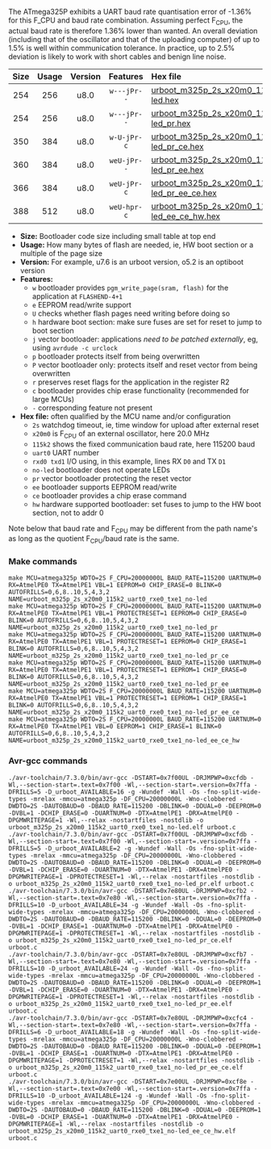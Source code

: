 The ATmega325P exhibits a UART baud rate quantisation error of -1.36% for this F_CPU and baud rate combination. Assuming perfect F<sub>CPU</sub>, the actual baud rate is therefore 1.36% lower than wanted. An overall deviation (including that of the oscillator and that of the uploading computer) of up to 1.5% is well within communication tolerance. In practice, up to 2.5% deviation is likely to work with short cables and benign line noise.

|Size|Usage|Version|Features|Hex file|
|:-:|:-:|:-:|:-:|:--|
|254|256|u8.0|`w---jPr--`|[urboot_m325p_2s_x20m0_115k2_uart0_rxe0_txe1_no-led.hex](https://raw.githubusercontent.com/stefanrueger/urboot.hex/main/mcus/atmega325p/watchdog_2_s/external_oscillator_x/20m000000_hz/%2B115k2_baud/uart0_rxe0_txe1/no-led/urboot_m325p_2s_x20m0_115k2_uart0_rxe0_txe1_no-led.hex)|
|254|256|u8.0|`w---jPr--`|[urboot_m325p_2s_x20m0_115k2_uart0_rxe0_txe1_no-led_pr.hex](https://raw.githubusercontent.com/stefanrueger/urboot.hex/main/mcus/atmega325p/watchdog_2_s/external_oscillator_x/20m000000_hz/%2B115k2_baud/uart0_rxe0_txe1/no-led/urboot_m325p_2s_x20m0_115k2_uart0_rxe0_txe1_no-led_pr.hex)|
|350|384|u8.0|`w-U-jPr-c`|[urboot_m325p_2s_x20m0_115k2_uart0_rxe0_txe1_no-led_pr_ce.hex](https://raw.githubusercontent.com/stefanrueger/urboot.hex/main/mcus/atmega325p/watchdog_2_s/external_oscillator_x/20m000000_hz/%2B115k2_baud/uart0_rxe0_txe1/no-led/urboot_m325p_2s_x20m0_115k2_uart0_rxe0_txe1_no-led_pr_ce.hex)|
|360|384|u8.0|`weU-jPr--`|[urboot_m325p_2s_x20m0_115k2_uart0_rxe0_txe1_no-led_pr_ee.hex](https://raw.githubusercontent.com/stefanrueger/urboot.hex/main/mcus/atmega325p/watchdog_2_s/external_oscillator_x/20m000000_hz/%2B115k2_baud/uart0_rxe0_txe1/no-led/urboot_m325p_2s_x20m0_115k2_uart0_rxe0_txe1_no-led_pr_ee.hex)|
|366|384|u8.0|`weU-jPr-c`|[urboot_m325p_2s_x20m0_115k2_uart0_rxe0_txe1_no-led_pr_ee_ce.hex](https://raw.githubusercontent.com/stefanrueger/urboot.hex/main/mcus/atmega325p/watchdog_2_s/external_oscillator_x/20m000000_hz/%2B115k2_baud/uart0_rxe0_txe1/no-led/urboot_m325p_2s_x20m0_115k2_uart0_rxe0_txe1_no-led_pr_ee_ce.hex)|
|388|512|u8.0|`weU-hpr-c`|[urboot_m325p_2s_x20m0_115k2_uart0_rxe0_txe1_no-led_ee_ce_hw.hex](https://raw.githubusercontent.com/stefanrueger/urboot.hex/main/mcus/atmega325p/watchdog_2_s/external_oscillator_x/20m000000_hz/%2B115k2_baud/uart0_rxe0_txe1/no-led/urboot_m325p_2s_x20m0_115k2_uart0_rxe0_txe1_no-led_ee_ce_hw.hex)|

- **Size:** Bootloader code size including small table at top end
- **Usage:** How many bytes of flash are needed, ie, HW boot section or a multiple of the page size
- **Version:** For example, u7.6 is an urboot version, o5.2 is an optiboot version
- **Features:**
  + `w` bootloader provides `pgm_write_page(sram, flash)` for the application at `FLASHEND-4+1`
  + `e` EEPROM read/write support
  + `U` checks whether flash pages need writing before doing so
  + `h` hardware boot section: make sure fuses are set for reset to jump to boot section
  + `j` vector bootloader: applications *need to be patched externally*, eg, using `avrdude -c urclock`
  + `p` bootloader protects itself from being overwritten
  + `P` vector bootloader only: protects itself and reset vector from being overwritten
  + `r` preserves reset flags for the application in the register R2
  + `c` bootloader provides chip erase functionality (recommended for large MCUs)
  + `-` corresponding feature not present
- **Hex file:** often qualified by the MCU name and/or configuration
  + `2s` watchdog timeout, ie, time window for upload after external reset
  + `x20m0` is F<sub>CPU</sub> of an external oscillator, here 20.0 MHz
  + `115k2` shows the fixed communication baud rate, here 115200 baud
  + `uart0` UART number
  + `rxd0 txd1` I/O using, in this example, lines RX `D0` and TX `D1`
  + `no-led` bootloader does not operate LEDs
  + `pr` vector bootloader protecting the reset vector
  + `ee` bootloader supports EEPROM read/write
  + `ce` bootloader provides a chip erase command
  + `hw` hardware supported bootloader: set fuses to jump to the HW boot section, not to addr 0


Note below that baud rate and F<sub>CPU</sub> may be different from the path name's as long as the quotient F<sub>CPU</sub>/baud rate is the same.

### Make commands
```
make MCU=atmega325p WDTO=2S F_CPU=20000000L BAUD_RATE=115200 UARTNUM=0 RX=AtmelPE0 TX=AtmelPE1 VBL=1 EEPROM=0 CHIP_ERASE=0 BLINK=0 AUTOFRILLS=0,6,8..10,5,4,3,2 NAME=urboot_m325p_2s_x20m0_115k2_uart0_rxe0_txe1_no-led
make MCU=atmega325p WDTO=2S F_CPU=20000000L BAUD_RATE=115200 UARTNUM=0 RX=AtmelPE0 TX=AtmelPE1 VBL=1 PROTECTRESET=1 EEPROM=0 CHIP_ERASE=0 BLINK=0 AUTOFRILLS=0,6,8..10,5,4,3,2 NAME=urboot_m325p_2s_x20m0_115k2_uart0_rxe0_txe1_no-led_pr
make MCU=atmega325p WDTO=2S F_CPU=20000000L BAUD_RATE=115200 UARTNUM=0 RX=AtmelPE0 TX=AtmelPE1 VBL=1 PROTECTRESET=1 EEPROM=0 CHIP_ERASE=1 BLINK=0 AUTOFRILLS=0,6,8..10,5,4,3,2 NAME=urboot_m325p_2s_x20m0_115k2_uart0_rxe0_txe1_no-led_pr_ce
make MCU=atmega325p WDTO=2S F_CPU=20000000L BAUD_RATE=115200 UARTNUM=0 RX=AtmelPE0 TX=AtmelPE1 VBL=1 PROTECTRESET=1 EEPROM=1 CHIP_ERASE=0 BLINK=0 AUTOFRILLS=0,6,8..10,5,4,3,2 NAME=urboot_m325p_2s_x20m0_115k2_uart0_rxe0_txe1_no-led_pr_ee
make MCU=atmega325p WDTO=2S F_CPU=20000000L BAUD_RATE=115200 UARTNUM=0 RX=AtmelPE0 TX=AtmelPE1 VBL=1 PROTECTRESET=1 EEPROM=1 CHIP_ERASE=1 BLINK=0 AUTOFRILLS=0,6,8..10,5,4,3,2 NAME=urboot_m325p_2s_x20m0_115k2_uart0_rxe0_txe1_no-led_pr_ee_ce
make MCU=atmega325p WDTO=2S F_CPU=20000000L BAUD_RATE=115200 UARTNUM=0 RX=AtmelPE0 TX=AtmelPE1 VBL=0 EEPROM=1 CHIP_ERASE=1 BLINK=0 AUTOFRILLS=0,6,8..10,5,4,3,2 NAME=urboot_m325p_2s_x20m0_115k2_uart0_rxe0_txe1_no-led_ee_ce_hw
```

### Avr-gcc commands
```
./avr-toolchain/7.3.0/bin/avr-gcc -DSTART=0x7f00UL -DRJMPWP=0xcfdb -Wl,--section-start=.text=0x7f00 -Wl,--section-start=.version=0x7ffa -DFRILLS=5 -D_urboot_AVAILABLE=16 -g -Wundef -Wall -Os -fno-split-wide-types -mrelax -mmcu=atmega325p -DF_CPU=20000000L -Wno-clobbered -DWDTO=2S -DAUTOBAUD=0 -DBAUD_RATE=115200 -DBLINK=0 -DDUAL=0 -DEEPROM=0 -DVBL=1 -DCHIP_ERASE=0 -DUARTNUM=0 -DTX=AtmelPE1 -DRX=AtmelPE0 -DPGMWRITEPAGE=1 -Wl,--relax -nostartfiles -nostdlib -o urboot_m325p_2s_x20m0_115k2_uart0_rxe0_txe1_no-led.elf urboot.c
./avr-toolchain/7.3.0/bin/avr-gcc -DSTART=0x7f00UL -DRJMPWP=0xcfdb -Wl,--section-start=.text=0x7f00 -Wl,--section-start=.version=0x7ffa -DFRILLS=5 -D_urboot_AVAILABLE=2 -g -Wundef -Wall -Os -fno-split-wide-types -mrelax -mmcu=atmega325p -DF_CPU=20000000L -Wno-clobbered -DWDTO=2S -DAUTOBAUD=0 -DBAUD_RATE=115200 -DBLINK=0 -DDUAL=0 -DEEPROM=0 -DVBL=1 -DCHIP_ERASE=0 -DUARTNUM=0 -DTX=AtmelPE1 -DRX=AtmelPE0 -DPGMWRITEPAGE=1 -DPROTECTRESET=1 -Wl,--relax -nostartfiles -nostdlib -o urboot_m325p_2s_x20m0_115k2_uart0_rxe0_txe1_no-led_pr.elf urboot.c
./avr-toolchain/7.3.0/bin/avr-gcc -DSTART=0x7e80UL -DRJMPWP=0xcfb2 -Wl,--section-start=.text=0x7e80 -Wl,--section-start=.version=0x7ffa -DFRILLS=10 -D_urboot_AVAILABLE=34 -g -Wundef -Wall -Os -fno-split-wide-types -mrelax -mmcu=atmega325p -DF_CPU=20000000L -Wno-clobbered -DWDTO=2S -DAUTOBAUD=0 -DBAUD_RATE=115200 -DBLINK=0 -DDUAL=0 -DEEPROM=0 -DVBL=1 -DCHIP_ERASE=1 -DUARTNUM=0 -DTX=AtmelPE1 -DRX=AtmelPE0 -DPGMWRITEPAGE=1 -DPROTECTRESET=1 -Wl,--relax -nostartfiles -nostdlib -o urboot_m325p_2s_x20m0_115k2_uart0_rxe0_txe1_no-led_pr_ce.elf urboot.c
./avr-toolchain/7.3.0/bin/avr-gcc -DSTART=0x7e80UL -DRJMPWP=0xcfb7 -Wl,--section-start=.text=0x7e80 -Wl,--section-start=.version=0x7ffa -DFRILLS=10 -D_urboot_AVAILABLE=24 -g -Wundef -Wall -Os -fno-split-wide-types -mrelax -mmcu=atmega325p -DF_CPU=20000000L -Wno-clobbered -DWDTO=2S -DAUTOBAUD=0 -DBAUD_RATE=115200 -DBLINK=0 -DDUAL=0 -DEEPROM=1 -DVBL=1 -DCHIP_ERASE=0 -DUARTNUM=0 -DTX=AtmelPE1 -DRX=AtmelPE0 -DPGMWRITEPAGE=1 -DPROTECTRESET=1 -Wl,--relax -nostartfiles -nostdlib -o urboot_m325p_2s_x20m0_115k2_uart0_rxe0_txe1_no-led_pr_ee.elf urboot.c
./avr-toolchain/7.3.0/bin/avr-gcc -DSTART=0x7e80UL -DRJMPWP=0xcfc4 -Wl,--section-start=.text=0x7e80 -Wl,--section-start=.version=0x7ffa -DFRILLS=6 -D_urboot_AVAILABLE=18 -g -Wundef -Wall -Os -fno-split-wide-types -mrelax -mmcu=atmega325p -DF_CPU=20000000L -Wno-clobbered -DWDTO=2S -DAUTOBAUD=0 -DBAUD_RATE=115200 -DBLINK=0 -DDUAL=0 -DEEPROM=1 -DVBL=1 -DCHIP_ERASE=1 -DUARTNUM=0 -DTX=AtmelPE1 -DRX=AtmelPE0 -DPGMWRITEPAGE=1 -DPROTECTRESET=1 -Wl,--relax -nostartfiles -nostdlib -o urboot_m325p_2s_x20m0_115k2_uart0_rxe0_txe1_no-led_pr_ee_ce.elf urboot.c
./avr-toolchain/7.3.0/bin/avr-gcc -DSTART=0x7e00UL -DRJMPWP=0xcf8e -Wl,--section-start=.text=0x7e00 -Wl,--section-start=.version=0x7ffa -DFRILLS=10 -D_urboot_AVAILABLE=124 -g -Wundef -Wall -Os -fno-split-wide-types -mrelax -mmcu=atmega325p -DF_CPU=20000000L -Wno-clobbered -DWDTO=2S -DAUTOBAUD=0 -DBAUD_RATE=115200 -DBLINK=0 -DDUAL=0 -DEEPROM=1 -DVBL=0 -DCHIP_ERASE=1 -DUARTNUM=0 -DTX=AtmelPE1 -DRX=AtmelPE0 -DPGMWRITEPAGE=1 -Wl,--relax -nostartfiles -nostdlib -o urboot_m325p_2s_x20m0_115k2_uart0_rxe0_txe1_no-led_ee_ce_hw.elf urboot.c
```

